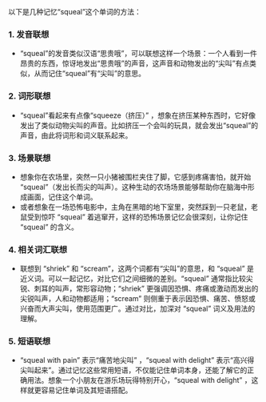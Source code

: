 以下是几种记忆“squeal”这个单词的方法：

### 1. 发音联想
 - “squeal”的发音类似汉语“思贵哦”，可以联想这样一个场景：一个人看到一件昂贵的东西，惊讶地发出“思贵哦”的声音，这声音和动物发出的“尖叫”有点类似，从而记住“squeal”有“尖叫”的意思。

### 2. 词形联想
 - “squeal”看起来有点像“squeeze（挤压）” ，想象在挤压某种东西时，它好像发出了类似动物尖叫的声音。比如挤压一个会叫的玩具，就会发出“squeal”的声音，由此将词形和词义联系起来。

### 3. 场景联想
 - 想象你在农场里，突然一只小猪被围栏夹住了脚，它感到疼痛害怕，就开始 “squeal”（发出长而尖的叫声）。这种生动的农场场景能够帮助你在脑海中形成画面，记住这个单词。
 - 或者想象在一场恐怖电影中，主角在黑暗的地下室里，突然踩到一只老鼠，老鼠受到惊吓 “squeal” 着逃窜开，这样的恐怖场景记忆会很深刻，让你记住 “squeal” 的含义。

### 4. 相关词汇联想
 - 联想到 “shriek” 和 “scream”，这两个词都有“尖叫”的意思，和 “squeal” 是近义词。可以一起记忆，对比它们之间细微的差别。“squeal” 通常指比较尖锐、刺耳的叫声，常形容动物；“shriek” 更强调因恐惧、疼痛或激动而发出的尖锐叫声，人和动物都适用；“scream” 则侧重于表示因恐惧、痛苦、愤怒或兴奋而大声尖叫，使用范围更广。通过对比，加深对 “squeal” 词义及用法的理解。

### 5. 短语联想
 - “squeal with pain” 表示“痛苦地尖叫” ，“squeal with delight” 表示“高兴得尖叫起来”。通过记忆这些常用短语，不仅能记住单词本身，还能了解它的正确用法。想象一个小朋友在游乐场玩得特别开心，“squeal with delight” ，这样就更容易记住单词及其短语搭配。 